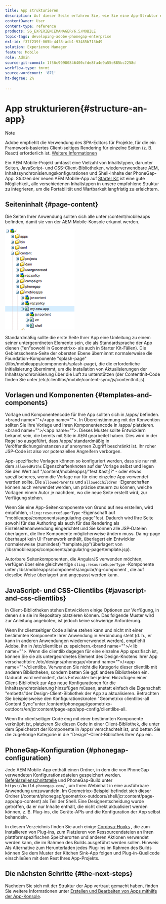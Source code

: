```yaml
---
title: App strukturieren
description: Auf dieser Seite erfahren Sie, wie Sie eine App-Struktur erstellen. Auf dieser Seite wird beschrieben, wie Sie Vorlagen und Komponenten zusammen mit Informationen zu JavaScript- und CSS-Clientlibs strukturieren.
contentOwner: User
content-type: reference
products: SG_EXPERIENCEMANAGER/6.5/MOBILE
topic-tags: developing-adobe-phonegap-enterprise
exl-id: f37f239f-065b-44f8-acb1-93485b713b49
solution: Experience Manager
feature: Mobile
role: Admin
source-git-commit: 1f56c99980846400cfde8fa4e9a55e885bc2258d
workflow-type: tm+mt
source-wordcount: '871'
ht-degree: 2%

---
```


# App strukturieren{#structure-an-app}

>[!NOTE]
>
>Adobe empfiehlt die Verwendung des SPA-Editors für Projekte, für die ein Framework-basiertes Client-seitiges Rendering für einzelne Seiten (z. B. React) erforderlich ist. [Weitere Informationen](/help/sites-developing/spa-overview.md)

Ein AEM Mobile-Projekt umfasst eine Vielzahl von Inhaltstypen, darunter Seiten, JavaScript- und CSS-Client-Bibliotheken, wiederverwendbare AEM, Inhaltssynchronisierungskonfigurationen und Shell-Inhalte der PhoneGap-App. Stützen der neuen AEM Mobile-App auf [Starter Kit](https://github.com/Adobe-Marketing-Cloud-Apps/aem-phonegap-starter-kit) ist eine gute Möglichkeit, alle verschiedenen Inhaltstypen in unsere empfohlene Struktur zu integrieren, um die Portabilität und Wartbarkeit langfristig zu erleichtern.

## Seiteninhalt {#page-content}

Die Seiten Ihrer Anwendung sollten sich alle unter /content/mobileapps befinden, damit sie von der AEM Mobile-Konsole erkannt werden.

![chlimage_1-52](assets/chlimage_1-52.png)

Standardmäßig sollte die erste Seite Ihrer App eine Umleitung zu einem seiner untergeordneten Elemente sein, die als Standardsprache der App dienen (&quot;en&quot;sowohl in Geometrixx- als auch in Starter Kit-Fällen). Die Gebietsschema-Seite der obersten Ebene übernimmt normalerweise die Foundation-Komponente &quot;splash-page&quot;(/libs/mobileapps/components/splash-page), die die erforderliche Initialisierung übernimmt, um die Installation von Aktualisierungen der Inhaltssynchronisierung über die Luft zu unterstützen (der ContentInit-Code finden Sie unter /etc/clientlibs/mobile/content-sync/js/contentInit.js).

## Vorlagen und Komponenten {#templates-and-components}

Vorlage und Komponentencode für Ihre App sollten sich in /apps/ befinden.&lt;brand name=&quot;&quot;>/&lt;app name=&quot;&quot;>. In Übereinstimmung mit der Konvention sollten Sie Ihre Vorlage und Ihren Komponentencode in /apps/ platzieren.&lt;brand name=&quot;&quot;>/&lt;app name=&quot;&quot;>. Dieses Muster sollte Entwicklern bekannt sein, die bereits mit Site in AEM gearbeitet haben. Dies wird in der Regel so ausgeführt, dass /apps/ standardmäßig in Veröffentlichungsinstanzen auf anonymen Zugriff beschränkt ist. Ihr roher JSP-Code ist also vor potenziellen Angreifern verborgen.

App-spezifische Vorlagen können so konfiguriert werden, dass sie nur mit dem `allowedPaths` Eigenschaftenknoten auf der Vorlage selbst und legen Sie den Wert auf &quot;/content/mobileapps(/&quot;fest.&amp;ast;)?&#39; - oder etwas spezifischeres, wenn die Vorlage nur für eine einzelne App verwendet werden sollte. Die `allowedParents` und `allowedChildren` -Eigenschaften können auch verwendet werden, um präzise steuern zu können, welche Vorlagen einem Autor je nachdem, wo die neue Seite erstellt wird, zur Verfügung stehen.

Wenn Sie eine App-Seitenkomponente von Grund auf neu erstellen, wird empfohlen, `sling:resourceSuperType` -Eigenschaft auf &quot;mobileapps/components/angular/ng-page&quot;fest. Dadurch wird Ihre Seite sowohl für das Authoring als auch für das Rendering als Einzelseitenanwendung eingerichtet und Sie können alle JSP-Dateien überlagern, die Ihre Komponente möglicherweise ändern muss. Da ng-page überhaupt kein UI-Framework enthält, überlagert ein Entwickler normalerweise (zumindest) &quot;template.jsp&quot;(überlagert von /libs/mobileapps/components/angular/ng-page/template.jsp).

Autorbare Seitenkomponenten, die AngularJS verwenden möchten, verfügen über eine gleichwertige `sling:resourceSuperType` -Komponente unter /libs/mobileapps/components/angular/ng-component , die auf dieselbe Weise überlagert und angepasst werden kann.

## JavaScript- und CSS-Clientlibs {#javascript-and-css-clientlibs}

In Client-Bibliotheken stehen Entwicklern einige Optionen zur Verfügung, in denen sie sie im Repository platzieren können. Das folgende Muster wird zur Anleitung angeboten, ist jedoch keine schwierige Anforderung.

Wenn Ihr clientseitiger Code alleine stehen kann und nicht mit einer bestimmten Komponente Ihrer Anwendung in Verbindung steht (d. h., er kann in anderen Anwendungen wiederverwendet werden), empfiehlt Adobe, ihn in /etc/clientlibs/ zu speichern.&lt;brand name=&quot;&quot;>/&lt;lib name=&quot;&quot;>. Wenn die clientlib dagegen für eine einzelne App spezifisch ist, können Sie sie als untergeordnetes Element des Design-Knotens Ihrer App verschachteln: /etc/designs/phonegap/&lt;brand name=&quot;&quot;>/&lt;app name=&quot;&quot;>/clientlibs. Verwenden Sie nicht die Kategorie dieser clientlib mit anderen Bibliotheken, sondern betten Sie ggf. andere Bibliotheken ein. Dadurch wird verhindert, dass Entwickler bei jedem Hinzufügen einer Client-Bibliothek zur App neue Konfigurationen für die Inhaltssynchronisierung hinzufügen müssen, anstatt einfach die Eigenschaft &quot;embetts&quot;der Design-Client-Bibliothek der App zu aktualisieren. Betrachten Sie beispielsweise den Konfigurationsknoten &quot;Geometrixx clientlibs-all Content Sync&quot;unter /content/phonegap/geometrixx-outdoors/en/jcr:content/page-app/app-config/clientlibs-all.

Wenn Ihr clientseitiger Code eng mit einer bestimmten Komponente verknüpft ist, platzieren Sie diesen Code in einer Client-Bibliothek, die unter dem Speicherort der Komponente in /apps/ verschachtelt ist, und betten Sie die zugehörige Kategorie in die &quot;Design&quot;-Client-Bibliothek Ihrer App ein.

## PhoneGap-Konfiguration {#phonegap-configuration}

Jede AEM Mobile-App enthält einen Ordner, in dem die von PhoneGap verwendeten Konfigurationsdateien gespeichert werden. [Befehlszeilenschnittstelle](https://github.com/phonegap/phonegap-cli) und PhoneGap-Build unter `https://build.phonegap.com/` , um Ihren Webinhalt in eine ausführbare Anwendung umzuwandeln. Im Geometrixx-Beispiel befindet sich dieser Ordner (/content/phonegap/geometrixx-outdoors/shell/jcr:content/page-app/app-content) als Teil der Shell. Eine Designentscheidung wurde getroffen, da er nur Inhalte enthält, die nicht direkt aktualisiert werden können, z. B. Plug-ins, die Geräte-APIs und die Konfiguration der App selbst behandeln.

In diesem Verzeichnis finden Sie auch einige [Cordova-Hooks](https://cordova.apache.org/docs/en/dev/guide/appdev/hooks/index.html#Hooks%20Guide) , die zum Installieren von Plug-ins, zum Platzieren von Ressourcendateien an ihren plattformspezifischen Speicherorten und anderen Aktionen verwendet werden kann, die im Rahmen des Builds ausgeführt werden sollen. Hinweis: Als Alternative zum Herunterladen jedes Plug-ins im Rahmen des Builds können Sie dem Muster der Kitchen Sink-App folgen und Plug-in-Quellcode einschließen<!-- THIS URL IS 404 (https://github.com/blefebvre/aem-phonegap-kitchen-sink/tree/master/content/src/main/content/jcr_root/content/phonegap/kitchen-sink/shell/_jcr_content/pge-app/app-content/phonegap/plugins) --> mit dem Rest Ihres App-Projekts.

## Die nächsten Schritte {#the-next-steps}

Nachdem Sie sich mit der Struktur der App vertraut gemacht haben, finden Sie weitere Informationen unter [Erstellen und Bearbeiten von Apps mithilfe der App-Konsole](/help/mobile/phonegap-apps-console.md).
